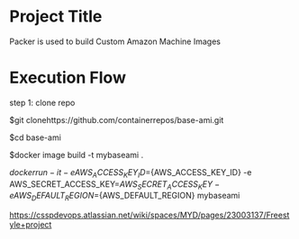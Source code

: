 Project Title
================
Packer is used to build Custom Amazon Machine Images

Execution Flow
===========================

step 1: clone repo

$git clonehttps://github.com/containerrepos/base-ami.git

$cd base-ami

$docker image build -t mybaseami .

$docker run -it -e AWS_ACCESS_KEY_ID=${AWS_ACCESS_KEY_ID} -e  AWS_SECRET_ACCESS_KEY=${AWS_SECRET_ACCESS_KEY}  -e AWS_DEFAULT_REGION=${AWS_DEFAULT_REGION} mybaseami

https://csspdevops.atlassian.net/wiki/spaces/MYD/pages/23003137/Freestyle+project
